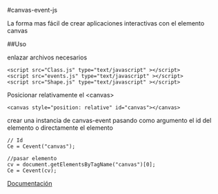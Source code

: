 #canvas-event-js

La forma mas fácil de crear aplicaciones interactivas con el elemento canvas

##Uso

enlazar archivos necesarios

    <script src="Class.js" type="text/javascript" ></script>
    <script src="events.js" type="text/javascript" ></script>
    <script src="Shape.js" type="text/javascript" ></script>

Posicionar relativamente el &lt;canvas&gt;

    <canvas style="position: relative" id="canvas"></canvas>
    
crear una instancia de canvas-event pasando como argumento el id del elemento o directamente el elemento

    // Id
    Ce = Cevent("canvas");
    
    //pasar elemento
    cv = document.getElementsByTagName("canvas")[0];
    Ce = Cevent(cv);
    
[Documentación](http://code.google.com/p/canvas-event-js/wiki/Objetos)